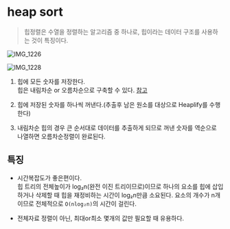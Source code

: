 # heap sort
> 힙정렬은 수열을 정렬하는 알고리즘 중 하나로, 힙이라는 데이터 구조를 사용하는 것이 특징이다.  

![IMG_1226](https://user-images.githubusercontent.com/64571546/135742905-7821a277-10ad-4484-96ae-822b13cf04ca.jpg)

![IMG_1228](https://user-images.githubusercontent.com/64571546/135743171-4820a1ef-823b-470e-8711-b19d33052332.jpg)

1. 힙에 모든 숫자를 저장한다.  
힙은 내림차순 or 오름차순으로 구축할 수 있다. [참고](./힙.md)
2. 힙에 저장된 숫자를 하나씩 꺼낸다.(추출후 남은 원소를 대상으로 Heaplify를 수행한다)  
   
3. 내림차순 힙의 경우 큰 순서대로 데이터를 추출하게 되므로 꺼낸 숫자를 역순으로 나열하면 오름차순정렬이 완료된다.
## 특징
- 시간복잡도가 좋은편이다.  
힙 트리의 전체높이가 log₂n(완전 이진 트리이므로)이므로 하나의 요소를 힙에 삽입하거나 삭제할 때 힙을 재정비하는 시간이 log₂n만큼 소요된다.
요소의 개수가 n개 이므로 전체적으로 `O(nlog₂n)`의 시간이 걸린다.

- 전체자료 정렬이 아닌, 최대or최소 몇개의 값만 필요할 때 유용하다.